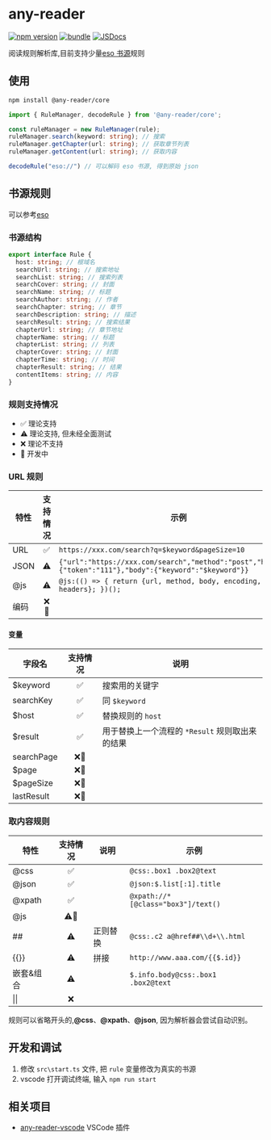 # any-reader

[![npm version][npm-version-src]][npm-version-href]
[![bundle][bundle-src]][bundle-href]
[![JSDocs][jsdocs-src]][jsdocs-href]

阅读规则解析库,目前支持少量[eso 书源](https://github.com/mabDc/eso_source)规则

## 使用

```sh
npm install @any-reader/core
```

```typescript
import { RuleManager, decodeRule } from '@any-reader/core';

const ruleManager = new RuleManager(rule);
ruleManager.search(keyword: string); // 搜索
ruleManager.getChapter(url: string); // 获取章节列表
ruleManager.getContent(url: string); // 获取内容

decodeRule("eso://") // 可以解码 eso 书源, 得到原始 json
```

## 书源规则

可以参考[eso](https://github.com/mabDc/eso_source)

### 书源结构

```typescript
export interface Rule {
  host: string; // 根域名
  searchUrl: string; // 搜索地址
  searchList: string; // 搜索列表
  searchCover: string; // 封面
  searchName: string; // 标题
  searchAuthor: string; // 作者
  searchChapter: string; // 章节
  searchDescription: string; // 描述
  searchResult: string; // 搜索结果
  chapterUrl: string; // 章节地址
  chapterName: string; // 标题
  chapterList: string; // 列表
  chapterCover: string; // 封面
  chapterTime: string; // 时间
  chapterResult: string; // 结果
  contentItems: string; // 内容
}
```

### 规则支持情况

- ✅ 理论支持
- ⚠️ 理论支持, 但未经全面测试
- ❌ 理论不支持
- 🚧 开发中

### URL 规则

| 特性 | 支持情况 | 示例                                                                                                       |
| ---- | :------: | ---------------------------------------------------------------------------------------------------------- |
| URL  |    ✅    | `https://xxx.com/search?q=$keyword&pageSize=10`                                                            |
| JSON |    ⚠️    | `{"url":"https://xxx.com/search","method":"post","headers":{"token":"111"},"body":{"keyword":"$keyword"}}` |
| @js  |    ⚠️    | `@js:(() => { return {url, method, body, encoding, headers}; })();`                                        |
| 编码 |   ❌🚧   |                                                                                                            |

#### 变量

| 字段名     | 支持情况 | 说明                                            |
| ---------- | :------: | ----------------------------------------------- |
| $keyword   |    ✅    | 搜索用的关键字                                  |
| searchKey  |    ✅    | 同 `$keyword`                                   |
| $host      |    ✅    | 替换规则的 `host`                               |
| $result    |    ✅    | 用于替换上一个流程的 `*Result` 规则取出来的结果 |
| searchPage |   ❌🚧   |                                                 |
| $page      |   ❌🚧   |                                                 |
| $pageSize  |   ❌🚧   |                                                 |
| lastResult |   ❌🚧   |                                                 |

### 取内容规则

| 特性       | 支持情况 | 说明     | 示例                               |
| ---------- | :------: | -------- | ---------------------------------- |
| @css       |    ✅    |          | `@css:.box1 .box2@text`            |
| @json      |    ✅    |          | `@json:$.list[:1].title`           |
| @xpath     |    ✅    |          | `@xpath://*[@class="box3"]/text()` |
| @js        |   ⚠️🚧   |          |                                    |
| ##         |    ⚠️    | 正则替换 | `@css:.c2 a@href##\\d+\\.html`     |
| \{\{\}\}   |    ⚠️    | 拼接     | `http://www.aaa.com/{{$.id}}`      |
| 嵌套\&组合 |    ⚠️    |          | `$.info.body@css:.box1 .box2@text` |
| \|\|       |    ❌    |          |                                    |

规则可以省略开头的,**@css**、**@xpath**、**@json**, 因为解析器会尝试自动识别。

## 开发和调试

1. 修改 `src\start.ts` 文件, 把 `rule` 变量修改为真实的书源
2. vscode 打开调试终端, 输入 `npm run start`

## 相关项目

- [any-reader-vscode](https://github.com/aooiuu/any-reader-vscode) VSCode 插件

<!-- Badges -->

[npm-version-src]: https://img.shields.io/npm/v/@any-reader/core?style=flat&colorA=18181B&colorB=F0DB4F
[npm-version-href]: https://npmjs.com/package/@any-reader/core
[bundle-src]: https://img.shields.io/bundlephobia/minzip/@any-reader/core?style=flat&colorA=18181B&colorB=F0DB4F
[bundle-href]: https://bundlephobia.com/result?p=@any-reader/core
[jsdocs-src]: https://img.shields.io/badge/jsDocs.io-reference-18181B?style=flat&colorA=18181B&colorB=F0DB4F
[jsdocs-href]: https://www.jsdocs.io/package/@any-reader/core
